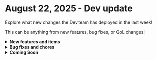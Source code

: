 # August 22, 2025 - Dev update

Explore what new changes the Dev team has deployed in the last week!

This can be anything from new features, bug fixes, or QoL changes!

<details>

<summary><strong>New features and items</strong></summary>

* **Crate Marketplace**
  * Improved the "No Results" user experience when searching in the Marketplace

- Integrations
  * Added new transforms:
    * Extract part of a date
      * Range transform
      * Average transform
      * Convert from Epoch
      * URL Encode / Decode
    * Freshdesk: Updated references from domain to subdomain for consistency

</details>

<details>

<summary><strong>Bug fixes and chores</strong></summary>

* **Integrations**
  * Fixed NinjaRMM "Change Organization Policy Mappings" action bug where the ID parameter was sent as a string instead of an integer, causing a Swagger API 405 error
* **Workflow Canvas**
  * Fixed wrapping of titles and buttons in workflow configuration views
* **DevOps**
  * Updated Dockerfile to build and run with Debian 12
  * Improvements to Rewsts CI/CD pipeline to make releasing more efficient.

- **Engine**
  * Migrated tasklogs and pending tasks to msgpack serialization for improved performance
  * Resolved webhook trigger functionality issues with post form and parameters
  * Ensured proper timezone handling for database compatibility

</details>

<details>

<summary><strong>Coming Soon</strong></summary>

* To make sign-in clearer for users, we will be updating the Microsoft login button from **Sign in with Entra ID** to **Sign in with Microsoft**. There's no change in functionality, and your login process for Microsoft stays the same.
* DropSuite integration
* BVoIP integration
* Leader Integration
* Hourly dashboard updates

</details>
